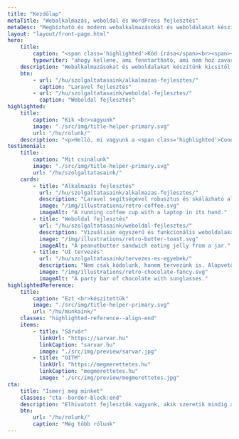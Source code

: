 ```yaml
---
title: "Kezdőlap"
metaTitle: "Webalkalmazás, weboldal és WordPress fejlesztés"
metaDesc: "Megbízható és modern webalkalmazásokat és weboldalakat készítünk kicsitől a nagyig Laravel és WordPress segítségével."
layout: "layout/front-page.html"
hero:
    title:
        caption: "<span class='highlighted'>Kód írása</span><br><span><span id='typewriter'>ahogy kellene</span>&nbsp;</span>"
        typewriter: "ahogy kellene, ami fenntartható, ami nem hoz zavarba, ami segít neked"
    description: "Webalkalmazásokat és weboldalakat készítünk kicsitől a nagyig Laravel és WordPress segítségével."
    btn:
        - url: "/hu/szolgaltatasaink/alkalmazas-fejlesztes/"
          caption: "Laravel fejlesztés"
        - url: "/hu/szolgaltatasaink/weboldal-fejlesztes/"
          caption: "Weboldal fejlesztés"
highlighted:
    title:
        caption: "Kik <br>vagyunk"
        image: "./src/img/title-helper-primary.svg"
        url: "/hu/rolunk/"
    description: "<p>Helló, mi vagyunk a <span class='highlighted'>Cone</span>, egy kicsi, kétfős fejlesztőcsapat, akik <span class='highlighted'>megbízható és fenntartható</span> kódot készítenek. Tervezők és fejlesztők vagyunk, akik segítenek neked megvalósítani az elképzeléseidet. <a href='https://github.com/conedevelopment' target='_blank' rel='noopener'>Open source</a> kódot is írunk.</p>"
testimonial:
    title:
        caption: "Mit csinálunk"
        image: "./src/img/title-helper-primary.svg"
        url: "/hu/szolgaltatasaink/"
    cards:
        - title: "Alkalmazás fejlesztés"
          url: "/hu/szolgaltatasaink/alkalmazas-fejlesztes/"
          description: "Laravel segítségével robusztus és skálázható alkalmazásokat készítünk, megbízható funkciókkal, intuitív felhasználói felülettel, biztonságos háttérrendszerrel. "
          image: "/img/illustrations/retro-coffee.svg"
          imageAlt: "A running coffee cup with a laptop in its hand."
        - title: "Weboldal fejlesztés"
          url: "/hu/szolgaltatasaink/weboldal-fejlesztes/"
          description: "Vizuálisan egyszerű és funkcionális weboldalakat készítünk, ahol a teljesítmény van a középpontban. WordPress-t és Eleventy-t használunk, a felmerült igények kielégítésére."
          image: "/img/illustrations/retro-butter-toast.svg"
          imageAlt: "A peanutbutter sandwich eating jelly from a jar."
        - title: "UI tervezés"
          url: "/hu/szolgaltatasaink/tervezes-es-egyebek/"
          description: "Nem csak kódolunk, hanem tervezünk is. Alapvető célunk, hogy egy funkcionális és egyszerűen érthető felhasználói felület készüljön. Ezenkívül számos, egyéb a webhez köthető dologban is tudunk segíteni."
          image: "/img/illustrations/retro-chocolate-fancy.svg"
          imageAlt: "A party bar of chocolate with sunglasses."
highlightedReference:
    title:
        caption: "Ezt <br>készítettük"
        image: "./src/img/title-helper-primary.svg"
        url: "/hu/munkaink/"
    classes: "highlighted-reference--align-end"
    items:
        - title: "Sárvár"
          linkUrl: "https://sarvar.hu"
          linkCaption: "sarvar.hu"
          image: "./src/img/preview/sarvar.jpg"
        - title: "OITM"
          linkUrl: "https://megmerettetes.hu"
          linkCaption: "megmerettetes.hu"
          image: "./src/img/preview/megmerettetes.jpg"
cta:
    title: "Ismerj meg minket"
    classes: "cta--border-block:end"
    description: "Elhivatott fejlesztők vagyunk, akik szeretik mindig a legjobbat nyújtani és fejlődni."
    btn:
        url: "/hu/rolunk/"
        caption: "Még több rólunk"
---
```

